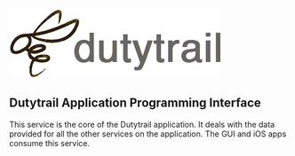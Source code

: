 ![dutytrail logo](logo.png)

## Dutytrail Application Programming Interface

This service is the core of the Dutytrail application. It deals with the data provided for all the other services on the application. The GUI and iOS apps consume this service.